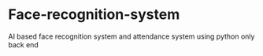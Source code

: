 # Face-recognition-system
AI based face recognition system and attendance system using python
only back end
